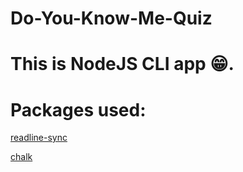 # Do-You-Know-Me-Quiz
# This is NodeJS CLI app 😁.

# Packages used:
[readline-sync](https://www.npmjs.com/package/readline-sync)

[chalk](https://www.npmjs.com/package/chalk)
